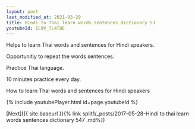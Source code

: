 ```yaml
---
layout: post
last_modified_at: 2021-03-29
title: Hindi to Thai learn words sentences dictionary 53 
youtubeId: ICdV_TL4T8E
---
```

 
 
Helps to learn Thai words and sentences for Hindi speakers.

Opportunitiy to repeat the words sentences. 

Practice Thai language. 
 
10 minutes practice every day. 
 
How to learn Thai words and sentences for Hindi speakers 
 
{% include youtubePlayer.html id=page.youtubeId %}
 
 
[Next]({{ site.baseurl }}{% link  split1/_posts/2017-05-28-Hindi to thai learn words sentences dictionary 547 .md%})
 
